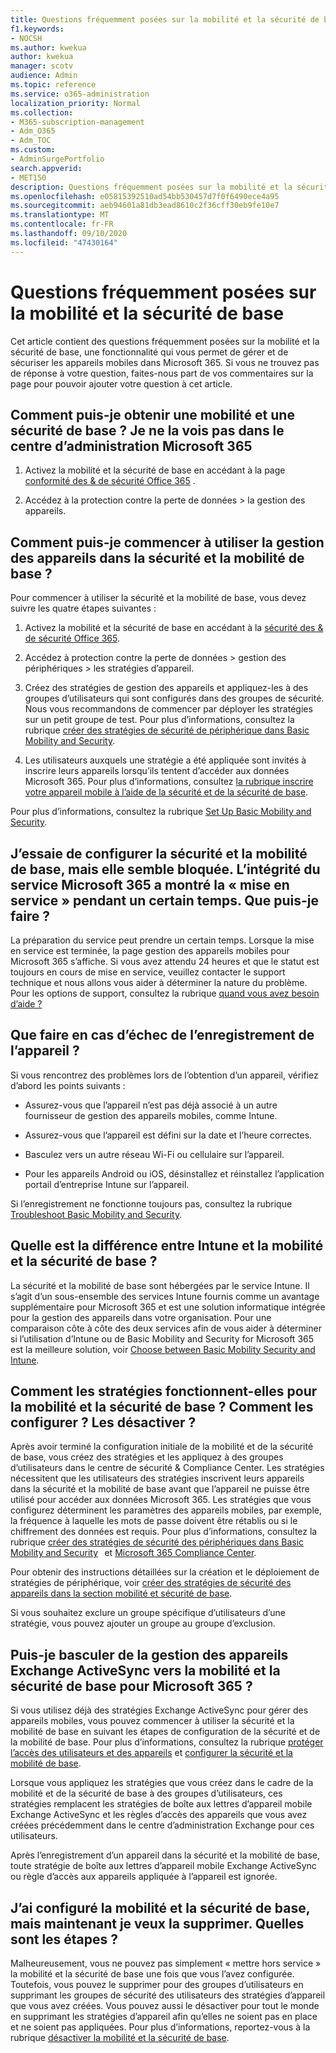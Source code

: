 ```yaml
---
title: Questions fréquemment posées sur la mobilité et la sécurité de base
f1.keywords:
- NOCSH
ms.author: kwekua
author: kwekua
manager: scotv
audience: Admin
ms.topic: reference
ms.service: o365-administration
localization_priority: Normal
ms.collection:
- M365-subscription-management
- Adm_O365
- Adm_TOC
ms.custom:
- AdminSurgePortfolio
search.appverid:
- MET150
description: Questions fréquemment posées sur la mobilité et la sécurité de base.
ms.openlocfilehash: e05815392510ad54bb530457d7f0f6490ece4a95
ms.sourcegitcommit: aeb94601a81db3ead8610c2f36cff30eb9fe10e7
ms.translationtype: MT
ms.contentlocale: fr-FR
ms.lasthandoff: 09/10/2020
ms.locfileid: "47430164"
---
```

# <a name="basic-mobility-and-security-frequently-asked-questions-faq"></a>Questions fréquemment posées sur la mobilité et la sécurité de base

Cet article contient des questions fréquemment posées sur la mobilité et la sécurité de base, une fonctionnalité qui vous permet de gérer et de sécuriser les appareils mobiles dans Microsoft 365. Si vous ne trouvez pas de réponse à votre question, faites-nous part de vos commentaires sur la page pour pouvoir ajouter votre question à cet article.

## <a name="how-can-i-get-basic-mobility-and-security-i-dont-see-it-in-the-microsoft-365-admin-center"></a>Comment puis-je obtenir une mobilité et une sécurité de base ? Je ne la vois pas dans le centre d’administration Microsoft 365

1.  Activez la mobilité et la sécurité de base en accédant à la page [conformité des & de sécurité Office 365](https://protection.office.com/) .   

2.  Accédez à la protection contre la perte de données > la gestion des appareils.   

## <a name="how-can-i-get-started-with-device-management-in-basic-mobility-and-security"></a>Comment puis-je commencer à utiliser la gestion des appareils dans la sécurité et la mobilité de base ?

Pour commencer à utiliser la sécurité et la mobilité de base, vous devez suivre les quatre étapes suivantes : 

1. Activez la mobilité et la sécurité de base en accédant à la [sécurité des & de sécurité Office 365](https://protection.office.com/).
    
2. Accédez à protection contre la perte de données > gestion des périphériques > les stratégies d’appareil.
    
3. Créez des stratégies de gestion des appareils et appliquez-les à des groupes d’utilisateurs qui sont configurés dans des groupes de sécurité. Nous vous recommandons de commencer par déployer les stratégies sur un petit groupe de test. Pour plus d’informations, consultez la rubrique [créer des stratégies de sécurité de périphérique dans Basic Mobility and Security](create-device-security-policies.md).      

4. Les utilisateurs auxquels une stratégie a été appliquée sont invités à inscrire leurs appareils lorsqu’ils tentent d’accéder aux données Microsoft 365. Pour plus d’informations, consultez [la rubrique inscrire votre appareil mobile à l’aide de la sécurité et de la sécurité de base](enroll-your-mobile-device.md).

Pour plus d’informations, consultez la rubrique [Set Up Basic Mobility and Security](set-up.md).

## <a name="im-trying-to-set-up-basic-mobility-and-security-but-it-seems-stuck-the-microsoft-365-service-health-has-been-showing-provisioning-for-a-while-what-can-i-do"></a>J’essaie de configurer la sécurité et la mobilité de base, mais elle semble bloquée. L’intégrité du service Microsoft 365 a montré la « mise en service » pendant un certain temps. Que puis-je faire ?

La préparation du service peut prendre un certain temps. Lorsque la mise en service est terminée, la page gestion des appareils mobiles pour Microsoft 365 s’affiche. Si vous avez attendu 24 heures et que le statut est toujours en cours de mise en service, veuillez contacter le support technique et nous allons vous aider à déterminer la nature du problème. Pour les options de support, consultez la rubrique [quand vous avez besoin d’aide ?](https://support.microsoft.com/office/frequently-asked-questions-about-basic-mobility-and-security-3871f99c-c9db-4a23-86f9-902c1b02f58d#bkmk_needhelp) 

## <a name="what-can-i-do-if-device-enrollment-fails"></a>Que faire en cas d’échec de l’enregistrement de l’appareil ?

Si vous rencontrez des problèmes lors de l’obtention d’un appareil, vérifiez d’abord les points suivants :

- Assurez-vous que l’appareil n’est pas déjà associé à un autre fournisseur de gestion des appareils mobiles, comme Intune.
    
- Assurez-vous que l’appareil est défini sur la date et l’heure correctes.
    
- Basculez vers un autre réseau Wi-Fi ou cellulaire sur l’appareil.
    
- Pour les appareils Android ou iOS, désinstallez et réinstallez l’application portail d’entreprise Intune sur l’appareil.
    
Si l’enregistrement ne fonctionne toujours pas, consultez la rubrique [Troubleshoot Basic Mobility and Security](troubleshoot.md).

## <a name="whats-the-difference-between-intune-and-basic-mobility-and-security"></a>Quelle est la différence entre Intune et la mobilité et la sécurité de base ?

La sécurité et la mobilité de base sont hébergées par le service Intune. Il s’agit d’un sous-ensemble des services Intune fournis comme un avantage supplémentaire pour Microsoft 365 et est une solution informatique intégrée pour la gestion des appareils dans votre organisation. Pour une comparaison côte à côte des deux services afin de vous aider à déterminer si l’utilisation d’Intune ou de Basic Mobility and Security for Microsoft 365 est la meilleure solution, voir [Choose between Basic Mobility Security and Intune](choose-between-basic-mobility-and-security-and-intune.md).

## <a name="how-do-policies-work-for-basic-mobility-and-security-how-do-i-set-them-up-disable-them"></a>Comment les stratégies fonctionnent-elles pour la mobilité et la sécurité de base ? Comment les configurer ? Les désactiver ?

Après avoir terminé la configuration initiale de la mobilité et de la sécurité de base, vous créez des stratégies et les appliquez à des groupes d’utilisateurs dans le centre de sécurité & Compliance Center. Les stratégies nécessitent que les utilisateurs des stratégies inscrivent leurs appareils dans la sécurité et la mobilité de base avant que l’appareil ne puisse être utilisé pour accéder aux données Microsoft 365. Les stratégies que vous configurez déterminent les paramètres des appareils mobiles, par exemple, la fréquence à laquelle les mots de passe doivent être rétablis ou si le chiffrement des données est requis. Pour plus d’informations, consultez la rubrique [créer des stratégies de sécurité des périphériques dans Basic Mobility and Security](create-device-security-policies.md)   et [Microsoft 365 Compliance Center](https://support.microsoft.com/office/7e696a40-b86b-4a20-afcc-559218b7b1b8).

Pour obtenir des instructions détaillées sur la création et le déploiement de stratégies de périphérique, voir [créer des stratégies de sécurité des appareils dans la section mobilité et sécurité de base](create-device-security-policies.md).

Si vous souhaitez exclure un groupe spécifique d’utilisateurs d’une stratégie, vous pouvez ajouter un groupe au groupe d’exclusion.

## <a name="can-i-switch-from-exchange-activesync-device-management-to-basic-mobility-and-security-for-microsoft-365"></a>Puis-je basculer de la gestion des appareils Exchange ActiveSync vers la mobilité et la sécurité de base pour Microsoft 365 ?

Si vous utilisez déjà des stratégies Exchange ActiveSync pour gérer des appareils mobiles, vous pouvez commencer à utiliser la sécurité et la mobilité de base en suivant les étapes de configuration de la sécurité et de la mobilité de base. Pour plus d’informations, consultez la rubrique [protéger l’accès des utilisateurs et des appareils](https://go.microsoft.com/fwlink/?LinkId=615145) et [configurer la sécurité et la mobilité de base](set-up.md).

Lorsque vous appliquez les stratégies que vous créez dans le cadre de la mobilité et de la sécurité de base à des groupes d’utilisateurs, ces stratégies remplacent les stratégies de boîte aux lettres d’appareil mobile Exchange ActiveSync et les règles d’accès des appareils que vous avez créées précédemment dans le centre d’administration Exchange pour ces utilisateurs.

Après l’enregistrement d’un appareil dans la sécurité et la mobilité de base, toute stratégie de boîte aux lettres d’appareil mobile Exchange ActiveSync ou règle d’accès aux appareils appliquée à l’appareil est ignorée.

## <a name="i--set-up-basic-mobility-and-security-but-now-i-want-to-remove-it-what-are-the-steps"></a>J’ai configuré la mobilité et la sécurité de base, mais maintenant je veux la supprimer. Quelles sont les étapes ?

Malheureusement, vous ne pouvez pas simplement « mettre hors service » la mobilité et la sécurité de base une fois que vous l’avez configurée. Toutefois, vous pouvez le supprimer pour des groupes d’utilisateurs en supprimant les groupes de sécurité des utilisateurs des stratégies d’appareil que vous avez créées. Vous pouvez aussi le désactiver pour tout le monde en supprimant les stratégies d’appareil afin qu’elles ne soient pas en place et ne soient pas appliquées. Pour plus d’informations, reportez-vous à la rubrique [désactiver la mobilité et la sécurité de base](turn-off.md).

